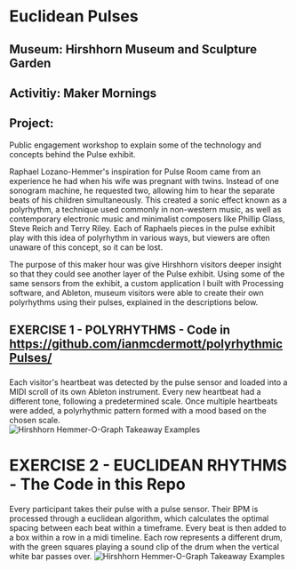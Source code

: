 # Euclidean Pulses
## Museum: Hirshhorn Museum and Sculpture Garden
## Activitiy: Maker Mornings

## Project:
Public engagement workshop to explain some of the technology and concepts behind the Pulse exhibit. 

Raphael Lozano-Hemmer's inspiration for Pulse Room came from an experience he had when his wife was pregnant with twins. Instead of one sonogram machine, he requested two, allowing him to hear the separate beats of his children simultaneously. This created a sonic effect known as a polyrhythm, a technique used commonly in non-western music, as well as contemporary electronic music and minimalist composers like Phillip Glass, Steve Reich and Terry Riley. Each of Raphaels pieces in the pulse exhibit play with this idea of polyrhythm in various ways, but viewers are often unaware of this concept, so it can be lost. 


The purpose of this maker hour was give Hirshhorn visitors deeper insight so that they could see another layer of the Pulse exhibit. Using some of the same sensors from the exhibit, a custom application I built with Processing software, and Ableton, museum visitors were able to create their own polyrhythms using their pulses, explained in the descriptions below. 

## EXERCISE 1 - POLYRHYTHMS - Code in https://github.com/ianmcdermott/polyrhythmicPulses/
###
Each visitor's heartbeat was detected by the pulse sensor and loaded into a MIDI scroll of its own Ableton instrument. Every new heartbeat had a different tone, following a predetermined scale. Once multiple heartbeats were added, a polyrhythmic pattern formed with a mood based on the chosen scale.</br>
![Hirshhorn Hemmer-O-Graph Takeaway Examples](https://raw.githubusercontent.com/ianmcdermott/euclidean-pulses/master/images/polyAbleton.png)

# EXERCISE 2 - EUCLIDEAN RHYTHMS - The Code in this Repo
Every participant takes their pulse with a pulse sensor. Their BPM is processed through a euclidean algorithm, which calculates the optimal spacing between each beat within a timeframe. Every beat is then added to a box within a row in a midi timeline. Each row represents a different drum, with the green squares playing a sound clip of the drum when the vertical white bar passes over. 
![Hirshhorn Hemmer-O-Graph Takeaway Examples](https://raw.githubusercontent.com/ianmcdermott/euclidean-pulses/master/images/Screen%20Shot%202019-01-07%20at%2010.28.56%20PM.png)
